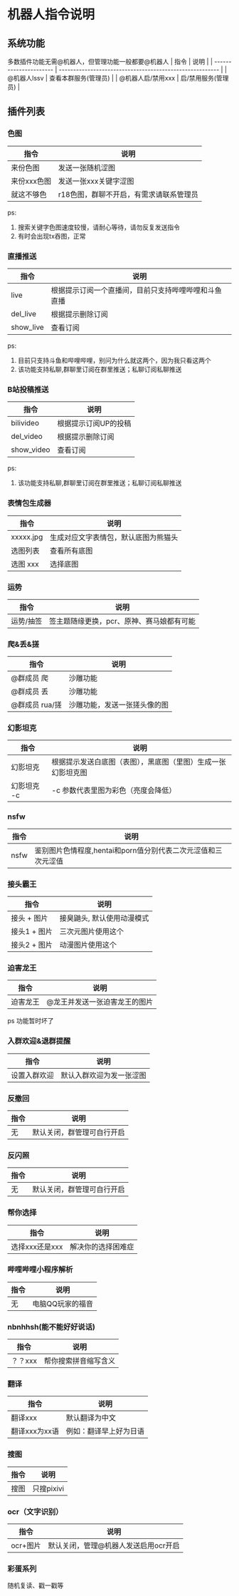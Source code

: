 # 机器人指令说明

## 系统功能
多数插件功能无需@机器人，但管理功能一般都要@机器人
| 指令                 | 说明                                                     |
| ---------------------- | -------------------------------------------------------- |
| @机器人lssv        | 查看本群服务(管理员) |
| @机器人启/禁用xxx       | 启/禁用服务(管理员) |

## 插件列表
### 色图
| 指令                 | 说明                                                     |
| ---------------------- | -------------------------------------------------------- |
| 来份色图        | 发送一张随机涩图 |
| 来份xxx色图        | 发送一张xxx关键字涩图 |
| 就这不够色        | r18色图，群聊不开启，有需求请联系管理员 |

ps:
1. 搜索关键字色图速度较慢，请耐心等待，请勿反复发送指令
2. 有时会出现tx吞图，正常

### 直播推送
| 指令                 | 说明                                                     |
| ---------------------- | -------------------------------------------------------- |
| live        | 根据提示订阅一个直播间，目前只支持哔哩哔哩和斗鱼直播 |
| del_live        | 根据提示删除订阅 |
| show_live        | 查看订阅 |

ps:
1. 目前只支持斗鱼和哔哩哔哩，别问为什么就这两个，因为我只看这两个
2. 该功能支持私聊,群聊里订阅在群里推送；私聊订阅私聊推送

### B站投稿推送
| 指令                 | 说明                                                     |
| ---------------------- | -------------------------------------------------------- |
| bilivideo        | 根据提示订阅UP的投稿 |
| del_video       | 根据提示删除订阅 |
| show_video        | 查看订阅 |

ps:
1. 该功能支持私聊,群聊里订阅在群里推送；私聊订阅私聊推送

### 表情包生成器
| 指令                 | 说明                                                     |
| ---------------------- | -------------------------------------------------------- |
| xxxxx.jpg        | 生成对应文字表情包，默认底图为熊猫头 |
| 选图列表        | 查看所有底图 |
| 选图 xxx        | 选择底图 |

### 运势
| 指令                 | 说明                                                     |
| ---------------------- | -------------------------------------------------------- |
| 运势/抽签        | 签主题随缘更换，pcr、原神、赛马娘都有可能 |


### 爬&丢&搓
| 指令                 | 说明                                                     |
| ---------------------- | -------------------------------------------------------- |
| @群成员 爬        | 沙雕功能 |
| @群成员 丢         | 沙雕功能 |
| @群成员 rua/搓         | 沙雕功能，发送一张搓头像的图 |

### 幻影坦克
| 指令                 | 说明                                                     |
| ---------------------- | -------------------------------------------------------- |
| 幻影坦克        | 根据提示发送白底图（表图），黑底图（里图）生成一张幻影坦克图 |
| 幻影坦克 -c        | -c 参数代表里图为彩色（亮度会降低） |

### nsfw
| 指令                 | 说明                                                     |
| ---------------------- | -------------------------------------------------------- |
| nsfw       | 鉴别图片色情程度,hentai和porn值分别代表二次元涩值和三次元涩值 |

### 接头霸王
| 指令                 | 说明                                                     |
| ---------------------- | -------------------------------------------------------- |
| 接头 + 图片       | 接臭鼬头, 默认使用动漫模式 |
| 接头1 + 图片       | 三次元图片使用这个 |
| 接头2 + 图片       | 动漫图片使用这个 |

### 迫害龙王
| 指令                 | 说明                                                     |
| ---------------------- | -------------------------------------------------------- |
| 迫害龙王       | @龙王并发送一张迫害龙王的图片 |
ps 功能暂时坏了

### 入群欢迎&退群提醒
| 指令                 | 说明                                                     |
| ---------------------- | -------------------------------------------------------- |
| 设置入群欢迎       | 默认入群欢迎为发一张涩图 |

### 反撤回
| 指令                 | 说明                                                     |
| ---------------------- | -------------------------------------------------------- |
| 无      | 默认关闭，群管理可自行开启 |

### 反闪照
| 指令                 | 说明                                                     |
| ---------------------- | -------------------------------------------------------- |
| 无      | 默认关闭，群管理可自行开启 |

### 帮你选择
| 指令                 | 说明                                                     |
| ---------------------- | -------------------------------------------------------- |
| 选择xxx还是xxx      | 解决你的选择困难症 |

### 哔哩哔哩小程序解析
| 指令                 | 说明                                                     |
| ---------------------- | -------------------------------------------------------- |
| 无      | 电脑QQ玩家的福音 |

### nbnhhsh(能不能好好说话)
| 指令                 | 说明                                                     |
| ---------------------- | -------------------------------------------------------- |
| ？？xxx      | 帮你搜索拼音缩写含义 |

### 翻译
| 指令                 | 说明                                                     |
| ---------------------- | -------------------------------------------------------- |
| 翻译xxx      | 默认翻译为中文 |
| 翻译xxx为xx语      | 例如：翻译早上好为日语 |

### 搜图
| 指令                 | 说明                                                     |
| ---------------------- | -------------------------------------------------------- |
| 搜图      | 只搜pixivi |

### ocr（文字识别）
| 指令                 | 说明                                                     |
| ---------------------- | -------------------------------------------------------- |
| ocr+图片      | 默认关闭，管理@机器人发送启用ocr开启 |

### 彩蛋系列
随机复读、戳一戳等





